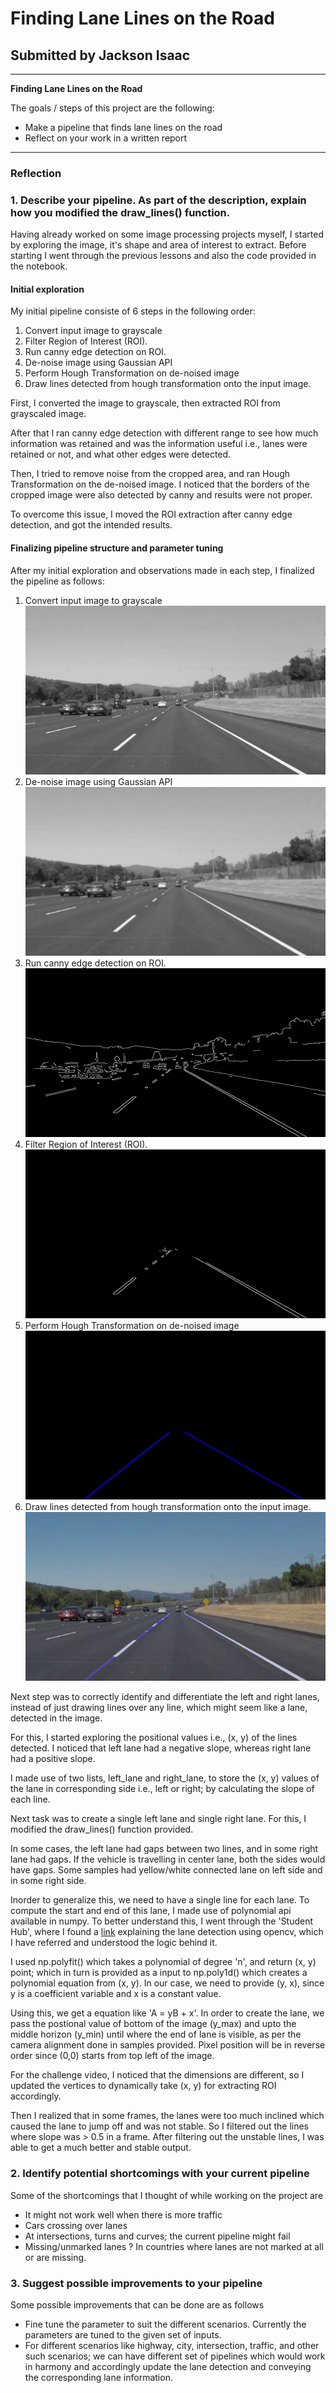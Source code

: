 # **Finding Lane Lines on the Road** 

## Submitted by Jackson Isaac

---

**Finding Lane Lines on the Road**

The goals / steps of this project are the following:
* Make a pipeline that finds lane lines on the road
* Reflect on your work in a written report


[//]: # (Image References)

[image1]: ./examples/grayscale.jpg "Grayscale"

---

### Reflection

### 1. Describe your pipeline. As part of the description, explain how you modified the draw_lines() function.

Having already worked on some image processing projects myself, I started by exploring the image, it's shape and area of interest to extract. Before starting I went through the previous lessons and also the code provided in the notebook.

#### Initial exploration
My initial pipeline consiste of 6 steps in the following order:
1. Convert input image to grayscale
1. Filter Region of Interest (ROI).
1. Run canny edge detection on ROI.
1. De-noise image using Gaussian API
1. Perform Hough Transformation on de-noised image
1. Draw lines detected from hough transformation onto the input image.

First, I converted the image to grayscale, then extracted ROI from grayscaled image. 

After that I ran canny edge detection with different range to see how much information was retained and was the information useful i.e., lanes were retained or not, and what other edges were detected.

Then, I tried to remove noise from the cropped area, and ran Hough Transformation on the de-noised image. I noticed that the borders of the cropped image were also detected by canny and results were not proper.

To overcome this issue, I moved the ROI extraction after canny edge detection, and got the intended results.

#### Finalizing pipeline structure and parameter tuning

After my initial exploration and observations made in each step, I finalized the pipeline as follows:
1. Convert input image to grayscale
![Gray scaled image](./test_images_output/solidWhiteCurve-gray.jpg)
2. De-noise image using Gaussian API
![de-noised image](./test_images_output/solidWhiteCurve-noise.jpg)
3. Run canny edge detection on ROI.
![Canny image](./test_images_output/solidWhiteCurve-canny.jpg)
4. Filter Region of Interest (ROI).
![Region of Interest](./test_images_output/solidWhiteCurve-roi.jpg)
5. Perform Hough Transformation on de-noised image
![Hough Transformation](./test_images_output/solidWhiteCurve-hough.jpg)
6. Draw lines detected from hough transformation onto the input image.
![Final image with lane overlayed](./test_images_output/solidWhiteCurve-edges.jpg)

Next step was to correctly identify and differentiate the left and right lanes, instead of just drawing lines over any line, which might seem like a lane, detected in the image.

For this, I started exploring the positional values i.e., (x, y) of the lines detected. I noticed that left lane had a negative slope, whereas right lane had a positive slope.

I made use of two lists, left_lane and right_lane, to store the (x, y) values of the lane in corresponding side i.e., left or right; by calculating the slope of each line.

Next task was to create a single left lane and single right lane. For this, I modified the draw_lines() function provided.

In some cases, the left lane had gaps between two lines, and in some right lane had gaps. If the vehicle is travelling in center lane, both the sides would have gaps. Some samples had yellow/white connected lane on left side and in some right side.

Inorder to generalize this, we need to have a single line for each lane. To compute the start and end of this lane, I made use of polynomial api available in numpy. To better understand this, I went through the 'Student Hub', where I found a [link](https://medium.com/@mrhwick/simple-lane-detection-with-opencv-bfeb6ae54ec0) explaining the lane detection using opencv, which I have referred and understood the logic behind it.

I used np.polyfit() which takes a polynomial of degree 'n', and return (x, y) point; which in turn is provided as a input to np.poly1d() which creates a polynomial equation from (x, y). In our case, we need to provide (y, x), since y is a coefficient variable and x is a constant value.

Using this, we get a equation like 'A = yB + x'. In order to create the lane, we pass the postional value of bottom of the image (y_max) and upto the middle horizon (y_min) until where the end of lane is visible, as per the camera alignment done in samples provided. Pixel position will be in reverse order since (0,0) starts from top left of the image.

For the challenge video, I noticed that the dimensions are different, so I updated the vertices to dynamically take (x, y) for extracting ROI accordingly.

Then I realized that in some frames, the lanes were too much inclined which caused the lane to jump off and was not stable. So I filtered out the lines where slope was > 0.5 in a frame. After filtering out the unstable lines, I was able to get a much better and stable output.


### 2. Identify potential shortcomings with your current pipeline

Some of the shortcomings that I thought of while working on the project are
- It might not work well when there is more traffic
- Cars crossing over lanes
- At intersections, turns and curves; the current pipeline might fail
- Missing/unmarked lanes ? In countries where lanes are not marked at all or are missing.

### 3. Suggest possible improvements to your pipeline

Some possible improvements that can be done are as follows
- Fine tune the parameter to suit the different scenarios. Currently the parameters are tuned to the given set of inputs.
- For different scenarios like highway, city, intersection, traffic, and other such scenarios; we can have different set of pipelines which would work in harmony and accordingly update the lane detection and conveying the corresponding lane information.